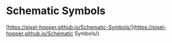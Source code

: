 # Schematic Symbols
[https://pixel-hopper.github.io/Schematic-Symbols/](https://pixel-hopper.github.io/Schematic Symbols/)
